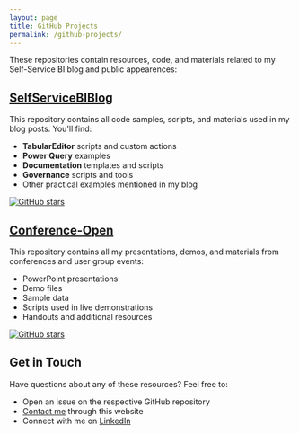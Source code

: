 ```yaml
---
layout: page
title: GitHub Projects
permalink: /github-projects/
---
```


These repositories contain resources, code, and materials related to my Self-Service BI blog and public appearences:

## [SelfServiceBIBlog](https://github.com/KavasiMihaly/SelfServiceBIBlog)

This repository contains all code samples, scripts, and materials used in my blog posts. You'll find:

- **TabularEditor** scripts and custom actions
- **Power Query** examples
- **Documentation** templates and scripts
- **Governance** scripts and tools
- Other practical examples mentioned in my blog

[![GitHub stars](https://img.shields.io/github/stars/KavasiMihaly/SelfServiceBIBlog?style=social)](https://github.com/KavasiMihaly/SelfServiceBIBlog)

## [Conference-Open](https://github.com/KavasiMihaly/Conference-Open)

This repository contains all my presentations, demos, and materials from conferences and user group events:

- PowerPoint presentations
- Demo files
- Sample data
- Scripts used in live demonstrations
- Handouts and additional resources

[![GitHub stars](https://img.shields.io/github/stars/KavasiMihaly/Conference-Open?style=social)](https://github.com/KavasiMihaly/Conference-Open)

## Get in Touch

Have questions about any of these resources? Feel free to:
- Open an issue on the respective GitHub repository
- [Contact me](/about/) through this website
- Connect with me on [LinkedIn](https://www.linkedin.com/in/mihalykavasi/)